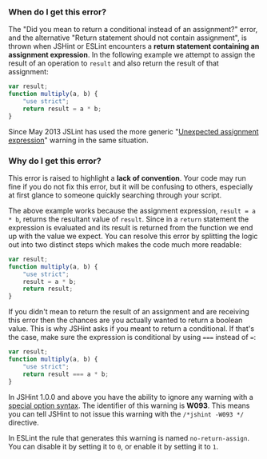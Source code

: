 <!---
{
    "titles": [
        "Did you mean to return a conditional instead of an assignment?",
        "Return statement should not contain assignment",
        "W093"
    ],
    "slugs": [
        "did-you-mean-to-return-a-conditional",
        "return-statement-should-not-contain-assignment",
        "w093"
    ],
    "linters": [
        "jshint",
        "eslint"
    ],
    "author": "jklein"
}
-->

### When do I get this error?

The "Did you mean to return a conditional instead of an assignment?" error, and
the alternative "Return statement should not contain assignment", is thrown when
JSHint or ESLint encounters a **return statement containing an assignment
expression**. In the following example we attempt to assign the result of an
operation to `result` and also return the result of that assignment:

<!---
{
    "linter": "jshint"
}
-->
```javascript
var result;
function multiply(a, b) {
    "use strict";
    return result = a * b;
}
```

Since May 2013 JSLint has used the more generic "[Unexpected assignment
expression][unexpass]" warning in the same situation.

### Why do I get this error?

This error is raised to highlight a **lack of convention**. Your code may run
fine if you do not fix this error, but it will be confusing to others,
especially at first glance to someone quickly searching through your script.

The above example works because the assignment expression, `result = a * b`,
returns the resultant value of `result`. Since in a `return` statement the
expression is evaluated and its result is returned from the function we end up
with the value we expect. You can resolve this error by splitting the logic out
into two distinct steps which makes the code much more readable:

<!---
{
    "linter": "jshint"
}
-->
```javascript
var result;
function multiply(a, b) {
    "use strict";
    result = a * b;
    return result;
}
```

If you didn't mean to return the result of an assignment and are receiving this
error then the chances are you actually wanted to return a boolean value. This
is why JSHint asks if you meant to return a conditional. If that's the case,
make sure the expression is conditional by using `===` instead of `=`:

<!---
{
    "linter": "jshint"
}
-->
```javascript
var result;
function multiply(a, b) {
    "use strict";
    return result === a * b;
}
```

In JSHint 1.0.0 and above you have the ability to ignore any warning with a
[special option syntax][jshintopts]. The identifier of this warning is **W093**.
This means you can tell JSHint to not issue this warning with the `/*jshint
-W093 */` directive.

In ESLint the rule that generates this warning is named `no-return-assign`. You
can disable it by setting it to `0`, or enable it by setting it to `1`.

[unexpass]: /unexpected-assignment-expression
[jshintopts]: http://jshint.com/docs/#options
